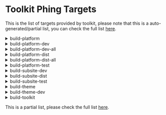 # Toolkit Phing Targets
This is the list of targets provided by toolkit, please note that this is a auto-generated/partial list, you can check the full list [here](targets-list.md).



<details><p><summary>build-platform</summary></p>

Build NextEuropa Platform code without version control.

##### Example:
`toolkit\phing build-platform`

</details>

<details><p><summary>build-platform-dev</summary></p>

Build a local development version with a single platform profile.

##### Example:
`toolkit\phing build-platform-dev`

##### Dependencies: 
* platform-drupal-make
* platform-profiles-link
* platform-profiles-make
* platform-resources-link
* platform-type-dev
* project-modules-devel-make
* project-platform-composer-no-dev
* project-platform-set-htaccess
* project-subsite-files-setup

</details>

<details><p><summary>build-platform-dev-all</summary></p>

Build a local development version with all platform profiles.

##### Example:
`toolkit\phing build-platform-dev-all`

##### Dependencies: 
* platform-drupal-make
* platform-profiles-copy
* platform-profiles-make
* platform-resources-copy
* platform-type-dev
* project-platform-composer-no-dev

</details>

<details><p><summary>build-platform-dist</summary></p>

Build a single platform profile intended as a release package.

##### Example:
`toolkit\phing build-platform-dist`

##### Dependencies: 
* platform-drupal-make
* platform-profile-copy
* platform-profile-make
* platform-resources-copy
* platform-type-dist
* project-platform-composer-no-dev

</details>

<details><p><summary>build-platform-dist-all</summary></p>

Build all platform profiles intended as a release package.

##### Example:
`toolkit\phing build-platform-dist-all`

##### Dependencies: 
* platform-drupal-make
* platform-profiles-copy
* platform-profiles-make
* platform-resources-copy
* platform-type-dist
* project-platform-composer-no-dev

</details>

<details><p><summary>build-platform-test</summary></p>

Build a platform test package to test this release.

##### Example:
`toolkit\phing build-platform-test`

</details>

<details><p><summary>build-subsite-dev</summary></p>

Build a local development version of the site.

##### Example:
`toolkit\phing build-subsite-dev`

##### Dependencies: 
* drush-aliases-generate
* project-modules-devel-make
* project-subsite-backup
* project-subsite-composer-dev
* project-subsite-files-setup
* project-subsite-restore
* subsite-delete-dev
* subsite-make
* subsite-resources-link
* subsite-type-dev

</details>

<details><p><summary>build-subsite-dist</summary></p>

Build a site intended as a release package.

##### Example:
`toolkit\phing build-subsite-dist`

##### Dependencies: 
* package-version-set
* project-subsite-composer-no-dev
* subsite-delete
* subsite-delete-dist
* subsite-make
* subsite-resources-copy
* subsite-resources-link
* subsite-type-dist
* subsite-type-tmp

</details>

<details><p><summary>build-subsite-test</summary></p>

Build a subsite test package to test this release.

##### Example:
`toolkit\phing build-subsite-test`

</details>

<details><p><summary>build-theme</summary></p>

Build EC Europa theme without version control.

##### Example:
`toolkit\phing build-theme`

##### Dependencies: 
* theme-europa-create-symlinks
* theme-europa-download-extract

</details>

<details><p><summary>build-theme-dev</summary></p>

Build EC Europa theme with version control.

##### Example:
`toolkit\phing build-theme-dev`

##### Dependencies: 
* theme-europa-build
* theme-europa-repo-clone

</details>

<details><p><summary>build-toolkit</summary></p>

Initializes toolkit and project directories.

##### Example:
`toolkit\phing build-toolkit`

##### Dependencies: 
* toolkit-binary-link
* toolkit-structure-generate

</details>

This is a partial list, please check the full list [here](targets-list.md).
